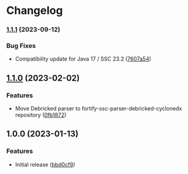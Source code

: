 # Changelog

### [1.1.1](https://www.github.com/fortify/fortify-ssc-parser-generic-cyclonedx/compare/v1.1.0...v1.1.1) (2023-09-12)


### Bug Fixes

* Compatibility update for Java 17 / SSC 23.2 ([7607a54](https://www.github.com/fortify/fortify-ssc-parser-generic-cyclonedx/commit/7607a54a224e7b604b6fc9aa991e9590ba7b006e))

## [1.1.0](https://www.github.com/fortify-ps/fortify-ssc-parser-generic-cyclonedx/compare/v1.0.0...v1.1.0) (2023-02-02)


### Features

* Move Debricked parser to fortify-ssc-parser-debricked-cyclonedx repository ([0fb1872](https://www.github.com/fortify-ps/fortify-ssc-parser-generic-cyclonedx/commit/0fb187219cd03e83b7df5a3f0a7027672bf94aff))

## 1.0.0 (2023-01-13)


### Features

* Initial release ([bbd0cf9](https://www.github.com/fortify-ps/fortify-ssc-parser-cyclonedx/commit/bbd0cf9f52dcd635e6f02a0a2f785d222a78d859))
